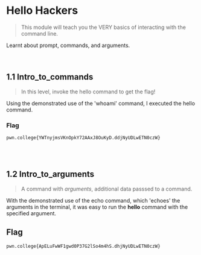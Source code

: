 # Hello Hackers

>This module will teach you the VERY basics of interacting with the command line.

Learnt about prompt, commands, and arguments.
<br>
<br>
<br>

## 1.1 Intro_to_commands

>In this level, invoke the hello command to get the flag!

Using the demonstrated use of the 'whoami' command, I executed the hello command.

### Flag
```
pwn.college{YWTnyjmsVKnOpkY72AAxJ8OuKyD.ddjNyUDLwETN0czW}
```
<br>
<br>


## 1.2 Intro_to_arguments

>A command with *arguments*, additional data passsed to a command.

With the demonstrated use of the echo command, which 'echoes' the arguments in the terminal, it was easy to run the **hello** command with the specified argument.


## Flag
```
pwn.college{ApELuFwWF1gwd0P37G2lSo4m4hS.dhjNyUDLwETN0czW}
```
